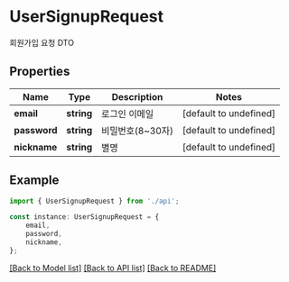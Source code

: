 # UserSignupRequest

회원가입 요청 DTO

## Properties

Name | Type | Description | Notes
------------ | ------------- | ------------- | -------------
**email** | **string** | 로그인 이메일 | [default to undefined]
**password** | **string** | 비밀번호(8~30자) | [default to undefined]
**nickname** | **string** | 별명 | [default to undefined]

## Example

```typescript
import { UserSignupRequest } from './api';

const instance: UserSignupRequest = {
    email,
    password,
    nickname,
};
```

[[Back to Model list]](../README.md#documentation-for-models) [[Back to API list]](../README.md#documentation-for-api-endpoints) [[Back to README]](../README.md)
